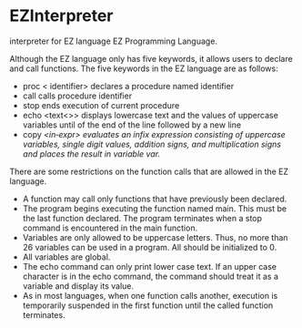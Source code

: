 # EZInterpreter
interpreter for EZ language
EZ Programming Language. 

Although the EZ language only has five keywords, it allows users to declare and call functions. 
The five keywords in the EZ language are as follows:

* proc <<identifier> identifier> declares a procedure named identifier
* call <identifier> calls procedure identifier
* stop ends execution of current procedure
* echo <text<>> displays lowercase text and the values of uppercase variables until of the end of the line followed by a new line
* copy <var> <in‐expr> evaluates an infix expression consisting of uppercase variables, single digit values, addition signs, and multiplication signs and places the result in variable var. 

There are some restrictions on the function calls that are allowed in the EZ language.

* A function may call only functions that have previously been declared.
* The program begins executing the function named main. This must be the last function
declared. The program terminates when a stop command is encountered in the main
function.
* Variables are only allowed to be uppercase letters. Thus, no more than 26 variables can be
used in a program. All should be initialized to 0.
* All variables are global.
* The echo command can only print lower case text. If an upper case character is in the echo
command, the command should treat it as a variable and display its value.
* As in most languages, when one function calls another, execution is temporarily suspended in
the first function until the called function terminates.
